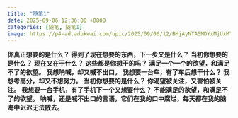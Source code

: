 ```yaml
---
title: "随笔1"
date: 2025-09-06 12:36:00 +0800
categories: [随笔, 随笔1]
image: https://p4-ad.adukwai.com/upic/2025/09/06/12/BMjAyNTA5MDYxMjUxMTFfMTk4MzYzMDczXzE3NDMyNjEzMjU0NV8yXzY=_Bc03e5bff4fa671e5d49cf5559bb98b34.jpg?tag=1-1757134294-unknown-0-bpqsu9pjym-d1f92d2f1d12ce28&clientCacheKey=3xjki5uj83xf8cm.jpg&bp=10000&kwai-not-alloc=35&ss=vps
---
```

**你真正想要的是什么？**
**得到了现在想要的东西，下一步又是什么？**
**当初你想要的是什么？**
**现在又在干什么？**
**这些都是你想干的吗？**
**满足一个一个的欲望，和满足不了的欲望。**
**我想呐喊，却又喊不出口。**
**我想要一台车，有了车后想干什么？**
**我想考高分，却又不想努力。**
**当初你想要的是什么？**
**你渴望被关注，又害怕被关注。**
**我想要一台手机，有了手机下一个又想要什么？**
**不能满足的欲望，和满足不了的欲望。**
**呐喊，还是喊不出口的言语，它们在我的口中腐烂，每天都在我的脑海中迟迟无法散去。**
